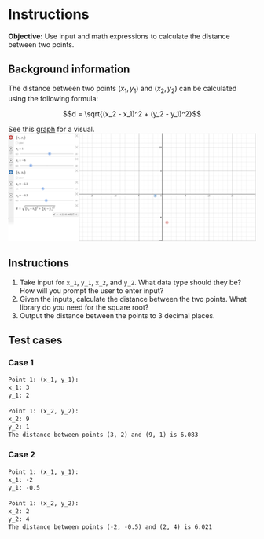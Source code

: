 # Instructions
**Objective:** Use input and math expressions to calculate the distance between two points.

## Background information 
The distance between two points $(x_1, y_1)$ and $(x_2, y_2)$ can be calculated using the following formula:

$$d = \sqrt{(x_2 - x_1)^2 + (y_2 - y_1)^2}$$

See this [graph](https://www.desmos.com/calculator/eopojbx1ng) for a visual.
![Distance graph](../../../assets/img/distance_graph.png)

## Instructions
1. Take input for `x_1`, `y_1`, `x_2`, and `y_2`. What data type should they be? How will you prompt the user to enter input?
2. Given the inputs, calculate the distance between the two points. What library do you need for the square root?
3. Output the distance between the points to 3 decimal places.

## Test cases
### Case 1
```
Point 1: (x_1, y_1):
x_1: 3
y_1: 2

Point 1: (x_2, y_2):
x_2: 9
y_2: 1
The distance between points (3, 2) and (9, 1) is 6.083
```

### Case 2
```
Point 1: (x_1, y_1):
x_1: -2
y_1: -0.5

Point 1: (x_2, y_2):
x_2: 2
y_2: 4
The distance between points (-2, -0.5) and (2, 4) is 6.021
```